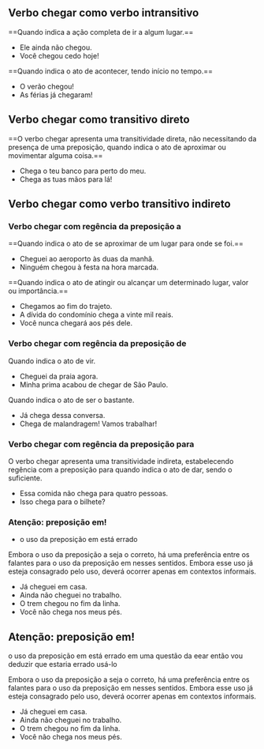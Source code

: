 ## Verbo chegar como verbo intransitivo


==Quando indica a ação completa de ir a algum lugar.==

- Ele ainda não chegou.
- Você chegou cedo hoje!

==Quando indica o ato de acontecer, tendo início no tempo.==

- O verão chegou!
- As férias já chegaram!


## Verbo chegar como transitivo direto


==O verbo chegar apresenta uma transitividade direta, não necessitando da presença de uma preposição, quando indica o ato de aproximar ou movimentar alguma coisa.==

- Chega o teu banco para perto do meu.
- Chega as tuas mãos para lá!
## Verbo chegar como verbo transitivo indireto 

### Verbo chegar com regência da preposição a


==Quando indica o ato de se aproximar de um lugar para onde se foi.==

- Cheguei ao aeroporto às duas da manhã.
- Ninguém chegou à festa na hora marcada.

==Quando indica o ato de atingir ou alcançar um determinado lugar, valor ou importância.==

- Chegamos ao fim do trajeto.
- A dívida do condomínio chega a vinte mil reais.
- Você nunca chegará aos pés dele.


### Verbo chegar com regência da preposição de

Quando indica o ato de vir.

- Cheguei da praia agora.
- Minha prima acabou de chegar de São Paulo.

Quando indica o ato de ser o bastante.

- Já chega dessa conversa.
- Chega de malandragem! Vamos trabalhar!

### Verbo chegar com regência da preposição para

O verbo chegar apresenta uma transitividade indireta, estabelecendo regência com a preposição para quando indica o ato de dar, sendo o suficiente.

- Essa comida não chega para quatro pessoas.
- Isso chega para o bilhete?

### Atenção: preposição em!

- o uso da preposição em está errado

Embora o uso da preposição a seja o correto, há uma preferência entre os falantes para o uso da preposição em nesses sentidos. Embora esse uso já esteja consagrado pelo uso, deverá ocorrer apenas em contextos informais.

- Já cheguei em casa.
- Ainda não cheguei no trabalho.
- O trem chegou no fim da linha.
- Você não chega nos meus pés.


## Atenção: preposição em!

o uso da preposição em está errado em uma questão da eear então vou deduzir que estaria errado usá-lo

Embora o uso da preposição a seja o correto, há uma preferência entre os falantes para o uso da preposição em nesses sentidos. Embora esse uso já esteja consagrado pelo uso, deverá ocorrer apenas em contextos informais.

- Já cheguei em casa.
- Ainda não cheguei no trabalho.
- O trem chegou no fim da linha.
- Você não chega nos meus pés.

